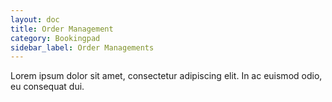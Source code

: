 ```yaml
---
layout: doc
title: Order Management
category: Bookingpad
sidebar_label: Order Managements
---
```

Lorem ipsum dolor sit amet, consectetur adipiscing elit. In ac euismod odio, eu consequat dui.
